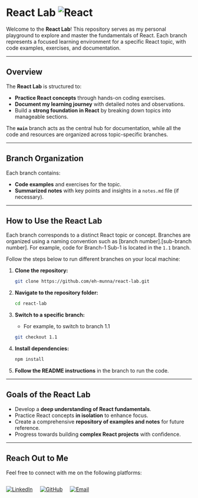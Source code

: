 # **React Lab** ![React](https://img.shields.io/badge/React-%2320232a?style=flat&logo=react&logoColor=%2361DAFB)

Welcome to the **React Lab**! This repository serves as my personal playground to explore and master the fundamentals of React. Each branch represents a focused learning environment for a specific React topic, with code examples, exercises, and documentation.

---

## **Overview**

The **React Lab** is structured to:

- **Practice React concepts** through hands-on coding exercises.
- **Document my learning journey** with detailed notes and observations.
- Build a **strong foundation in React** by breaking down topics into manageable sections.

The **`main`** branch acts as the central hub for documentation, while all the code and resources are organized across topic-specific branches.

---

## **Branch Organization**

Each branch contains:

- **Code examples** and exercises for the topic.
- **Summarized notes** with key points and insights in a `notes.md` file (if necessary).

---

## **How to Use the React Lab**

Each branch corresponds to a distinct React topic or concept. Branches are organized using a naming convention such as [branch number].[sub-branch number]. For example, code for Branch-1 Sub-1 is located in the `1.1` branch.

Follow the steps below to run different branches on your local machine:

1. **Clone the repository:**

   ```bash
   git clone https://github.com/eh-munna/react-lab.git
   ```

2. **Navigate to the repository folder:**

   ```bash
   cd react-lab
   ```

3. **Switch to a specific branch:**

   - For example, to switch to branch 1.1

   ```bash
   git checkout 1.1
   ```

4. **Install dependencies:**

   ```bash
   npm install
   ```

5. **Follow the README instructions** in the branch to run the code.

---

## **Goals of the React Lab**

- Develop a **deep understanding of React fundamentals**.
- Practice React concepts **in isolation** to enhance focus.
- Create a comprehensive **repository of examples and notes** for future reference.
- Progress towards building **complex React projects** with confidence.

---

## **Reach Out to Me**

Feel free to connect with me on the following platforms:

<div style="display: flex; gap: 20px;">
  <p>
     <a href="https://www.linkedin.com/in/eh-munna/">
    <img src="https://img.shields.io/badge/LinkedIn-%230A66C2?style=flat&logo=linkedin&logoColor=white" alt="LinkedIn">
  </a>
  </p>
  <p>
     <a href="https://github.com/eh-munna">
    <img src="https://img.shields.io/badge/GitHub-%23121011?style=flat&logo=github&logoColor=white" alt="GitHub">
  </a>
  </p>
  <p>
     <a href="mailto:emran.h.munna@gmail.com">
    <img src="https://img.shields.io/badge/emran.h.munna@gmail.com-%23D14836?style=flat&logo=gmail&logoColor=white" alt="Email">
  </a>
  </p>
</div>
